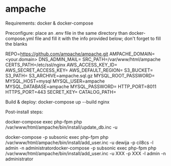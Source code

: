 # ampache


Requirements: docker & docker-compose

Preconfigure: place an .env file in the same directory than docker-compose.yml file and fill it with the info provided below; don't forget to fill the blanks

REPO=https://github.com/ampache/ampache.git
AMPACHE_DOMAIN=<your.domain>
DNS_ADMIN_MAIL=<yourmail at your domain>
SRC_PATH=/var/www/html/ampache
CERTS_PATH=/etc/ssl/nginx
AWS_ACCESS_KEY_ID=
AWS_SECRET_ACCESS_KEY=
AWS_DEFAULT_REGION=
S3_BUCKET=
S3_PATH=
S3_ARCHIVE=ampache.sql.gz
MYSQL_ROOT_PASSWORD=
MYSQL_HOST=mysql
MYSQL_USER=ampache
MYSQL_DATABASE=ampache
MYSQL_PASSWORD=
HTTP_PORT=8011
HTTPS_PORT=443
SECRET_KEY=
CATALOG_PATH=


Build & deploy: docker-compose up --build nginx

Post-install steps:

docker-compose exec php-fpm php /var/www/html/ampache/bin/install/update_db.inc -u

docker-compose -p subsonic exec php-fpm php  /var/www/html/ampache/bin/install/add_user.inc -u dewija -p cil8cs -l admin -n administratordocker-compose -p subsonic exec php-fpm php  /var/www/html/ampache/bin/install/add_user.inc -u XXX -p XXX -l admin -n administrator
